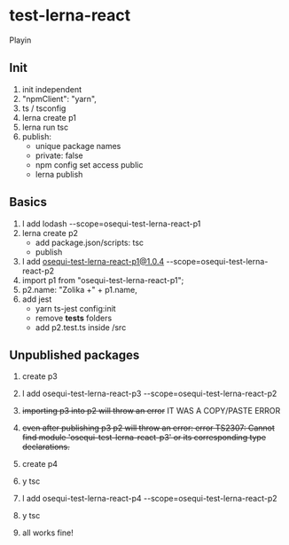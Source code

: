 # test-lerna-react

Playin

## Init

1. init independent
2. "npmClient": "yarn",
3. ts / tsconfig
4. lerna create p1
5. lerna run tsc
6. publish:
   - unique package names
   - private: false
   - npm config set access public
   - lerna publish

## Basics

1. l add lodash --scope=osequi-test-lerna-react-p1
2. lerna create p2
   - add package.json/scripts: tsc
   - publish
3. l add osequi-test-lerna-react-p1@1.0.4 --scope=osequi-test-lerna-react-p2
4. import p1 from "osequi-test-lerna-react-p1";
5. p2.name: "Zolika +" + p1.name,
6. add jest
   - yarn ts-jest config:init
   - remove **tests** folders
   - add p2.test.ts inside /src

## Unpublished packages

1. create p3
2. l add osequi-test-lerna-react-p3 --scope=osequi-test-lerna-react-p2
3. ~~importing p3 into p2 will throw an error~~ IT WAS A COPY/PASTE ERROR
4. ~~even after publishing p3 p2 will throw an error: error TS2307: Cannot find module 'osequi-test-lerna-react-p3' or its corresponding type declarations.~~

5. create p4
6. y tsc
7. l add osequi-test-lerna-react-p4 --scope=osequi-test-lerna-react-p2
8. y tsc
9. all works fine!

